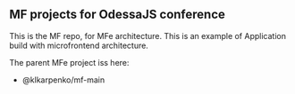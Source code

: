 ## MF projects for OdessaJS conference

This is the MF repo, for MFe architecture.
This is an example of Application build with microfrontend architecture.

The parent MFe project iss here:
* @klkarpenko/mf-main
